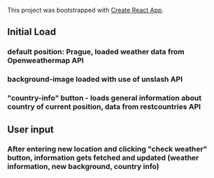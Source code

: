 This project was bootstrapped with [Create React App](https://github.com/facebook/create-react-app).

## Initial Load

### default position: Prague, loaded weather data from Openweathermap API
### background-image loaded with use of unslash API

### "country-info" button - loads general information about country of current position, data from restcountries API

## User input

### After entering new location and clicking "check weather" button, information gets fetched and updated (weather information, new background, country info)
